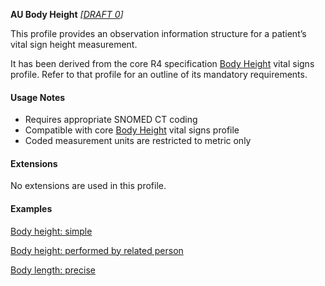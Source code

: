**AU Body Height** *[[DRAFT 0](guidance.html)]*

This profile provides an observation information structure for a patient’s vital sign height measurement.

It has been derived from the core R4 specification [Body Height](http://hl7.org/fhir/StructureDefinition/bodyheight) vital signs profile. 
Refer to that profile for an outline of its mandatory requirements.


#### Usage Notes
* Requires appropriate SNOMED CT coding
* Compatible with core [Body Height](http://hl7.org/fhir/StructureDefinition/bodyheight) vital signs profile
* Coded measurement units are restricted to metric only


#### Extensions

No extensions are used in this profile.


#### Examples

[Body height: simple](Observation-bodyheight-example0.html)

[Body height: performed by related person](Observation-bodyheight-example1.html)

[Body length: precise](Observation-bodyheight-example2.html)

